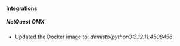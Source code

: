
#### Integrations

##### NetQuest OMX

- Updated the Docker image to: *demisto/python3:3.12.11.4508456*.

